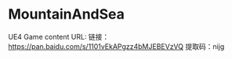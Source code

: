 # MountainAndSea
UE4 Game
content URL:
链接：https://pan.baidu.com/s/1101vEkAPgzz4bMJEBEVzVQ 
提取码：nijg 
